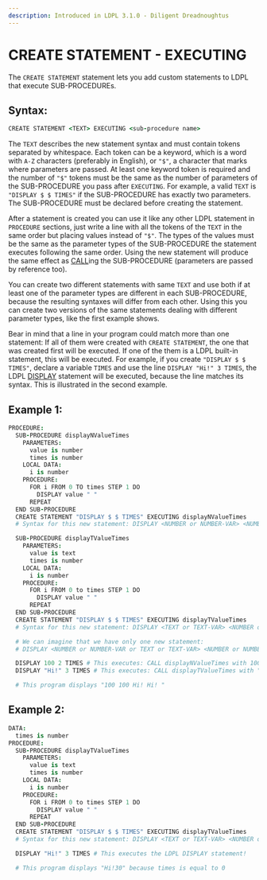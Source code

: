 ```yaml
---
description: Introduced in LDPL 3.1.0 - Diligent Dreadnoughtus
---
```


# CREATE STATEMENT - EXECUTING

The `CREATE STATEMENT` statement lets you add custom statements to LDPL that execute SUB-PROCEDUREs.

## Syntax:

```coffeescript
CREATE STATEMENT <TEXT> EXECUTING <sub-procedure name>
```

The `TEXT` describes the new statement syntax and must contain tokens separated by whitespace. Each token can be a keyword, which is a word with `A-Z` characters (preferably in English), or `"$"`, a character that marks where parameters are passed. At least one keyword token is required and the number of `"$"` tokens must be the same as the number of parameters of the SUB-PROCEDURE you pass after `EXECUTING`. For example, a valid `TEXT` is `"DISPLAY $ $ TIMES"` if the SUB-PROCEDURE has exactly two parameters. The SUB-PROCEDURE must be declared before creating the statement.

After a statement is created you can use it like any other LDPL statement in `PROCEDURE` sections, just write a line with all the tokens of the `TEXT` in the same order but placing values instead of `"$"`. The types of the values must be the same as the parameter types of the SUB-PROCEDURE the statement executes following the same order. Using the new statement will produce the same effect as [CALL](call-sub-procedure.md)ing the SUB-PROCEDURE (parameters are passed by reference too).

You can create two different statements with same `TEXT` and use both if at least one of the parameter types are different in each SUB-PROCEDURE, because the resulting syntaxes will differ from each other. Using this you can create two versions of the same statements dealing with different parameter types, like the first example shows.

Bear in mind that a line in your program could match more than one statement: If all of them were created with `CREATE STATEMENT`, the one that was created first will be executed. If one of the them is a LDPL built-in statement, this will be executed. For example, if you create `"DISPLAY $ $ TIMES"`, declare a variable `TIMES` and use the line `DISPLAY "Hi!" 3 TIMES`, the LDPL [DISPLAY](../i-o-statements/display.md) statement will be executed, because the line matches its syntax. This is illustrated in the second example.

## Example 1:

```coffeescript
PROCEDURE:
  SUB-PROCEDURE displayNValueTimes
    PARAMETERS:
      value is number
      times is number
    LOCAL DATA:
      i is number
    PROCEDURE:
      FOR i FROM 0 TO times STEP 1 DO
        DISPLAY value " "
      REPEAT
  END SUB-PROCEDURE
  CREATE STATEMENT "DISPLAY $ $ TIMES" EXECUTING displayNValueTimes
  # Syntax for this new statement: DISPLAY <NUMBER or NUMBER-VAR> <NUMBER or NUMBER-VAR> TIMES

  SUB-PROCEDURE displayTValueTimes
    PARAMETERS:
      value is text
      times is number
    LOCAL DATA:
      i is number
    PROCEDURE:
      FOR i FROM 0 to times STEP 1 DO
        DISPLAY value " "
      REPEAT
  END SUB-PROCEDURE
  CREATE STATEMENT "DISPLAY $ $ TIMES" EXECUTING displayTValueTimes
  # Syntax for this new statement: DISPLAY <TEXT or TEXT-VAR> <NUMBER or NUMBER-VAR> TIMES

  # We can imagine that we have only one new statement:
  # DISPLAY <NUMBER or NUMBER-VAR or TEXT or TEXT-VAR> <NUMBER or NUMBER-VAR> TIMES

  DISPLAY 100 2 TIMES # This executes: CALL displayNValueTimes with 100 2
  DISPLAY "Hi!" 3 TIMES # This executes: CALL displayTValueTimes with "Hi!" 3

  # This program displays "100 100 Hi! Hi! "
```

## Example 2:

```coffeescript
DATA:
  times is number
PROCEDURE:
  SUB-PROCEDURE displayTValueTimes
    PARAMETERS:
      value is text
      times is number
    LOCAL DATA:
      i is number
    PROCEDURE:
      FOR i FROM 0 to times STEP 1 DO
        DISPLAY value " "
      REPEAT
  END SUB-PROCEDURE
  CREATE STATEMENT "DISPLAY $ $ TIMES" EXECUTING displayTValueTimes
  # Syntax for this new statement: DISPLAY <TEXT or TEXT-VAR> <NUMBER or NUMBER-VAR> TIMES

  DISPLAY "Hi!" 3 TIMES # This executes the LDPL DISPLAY statement!

  # This program displays "Hi!30" because times is equal to 0
  ```

